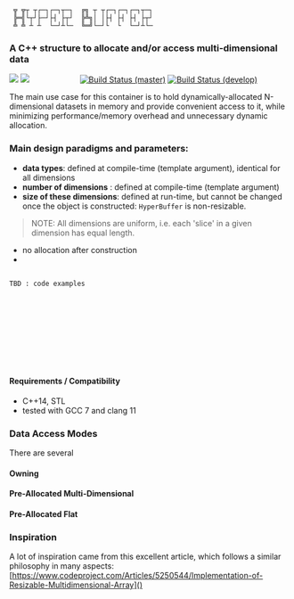 ```
 ╦ ╦┬ ┬┌─┐┌─┐┬─┐  ╔╗ ┬ ┬┌─┐┌─┐┌─┐┬─┐
 ╠═╣└┬┘├─┘├┤ ├┬┘  ╠╩╗│ │├┤ ├┤ ├┤ ├┬┘
 ╩ ╩ ┴ ┴  └─┘┴└─  ╚═╝└─┘└  └  └─┘┴└─

```

### A C++ structure to allocate and/or access multi-dimensional data

![](https://img.shields.io/badge/dependencies-C++14,_STL-brightgreen)
![](https://img.shields.io/badge/source-header--only-brightgreen)
&nbsp;&nbsp;&nbsp;&nbsp;&nbsp;&nbsp;&nbsp;&nbsp;&nbsp;&nbsp;&nbsp;&nbsp;&nbsp;&nbsp;&nbsp;&nbsp;&nbsp;&nbsp;&nbsp;&nbsp;&nbsp;
[![Build Status (master)](https://travis-ci.com/Sidelobe/HyperBuffer.svg?branch=master)](https://travis-ci.com/Sidelobe/HyperBuffer)
[![Build Status (develop)](https://travis-ci.com/Sidelobe/HyperBuffer.svg?branch=develop)](https://travis-ci.com/Sidelobe/HyperBuffer)

The main use case for this container is to hold dynamically-allocated N-dimensional datasets in memory and provide convenient access to it, while minimizing performance/memory overhead and unnecessary dynamic allocation.

### Main design paradigms and parameters:

* **data types**: defined at compile-time (template argument), identical for all dimensions
* **number of dimensions** : defined at compile-time (template argument)
* **size of these dimensions**: defined at run-time, but cannot be changed once the object is constructed: `HyperBuffer` is non-resizable.

>NOTE: All dimensions are uniform, i.e. each 'slice' in a given dimension has equal length.

* no allocation after construction
* 


```

TBD : code examples











```

#### Requirements / Compatibility
 - C++14, STL
 - tested with GCC 7 and clang 11


 
### Data Access Modes
There are several

#### Owning

#### Pre-Allocated Multi-Dimensional

#### Pre-Allocated Flat


### Inspiration
A lot of inspiration came from this excellent article, which follows a similar philosophy in many aspects:<br>
[https://www.codeproject.com/Articles/5250544/Implementation-of-Resizable-Multidimensional-Array]()